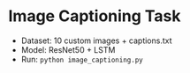 # Image Captioning Task
- Dataset: 10 custom images + captions.txt
- Model: ResNet50 + LSTM
- Run: `python image_captioning.py`